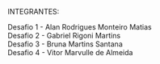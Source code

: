 INTEGRANTES:

Desafio 1 - Alan Rodrigues Monteiro Matias<br>
Desafio 2 - Gabriel Rigoni Martins <br>
Desafio 3 - Bruna Martins Santana <br>
Desafio 4 - Vitor Marvulle de Almeida<br>
